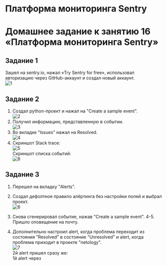 # Платформа мониторинга Sentry
# Домашнее задание к занятию 16 «Платформа мониторинга Sentry»

## Задание 1
  Зашел на sentry.io, нажал «Try Sentry for free», использовал авторизацию через GitHub-аккаунт и создал новый аккаунт.  
  ![1](https://github.com/Adel-pro/Netology/assets/116494871/83870d52-fc92-42c0-86c6-248d3714b0b9)

## Задание 2
  1. Создал python-проект и нажал на "Create a sample event".  
     ![2](https://github.com/Adel-pro/Netology/assets/116494871/245a239c-c941-4e75-a9d1-951ea6817a7c)
  2. Получил информацию, представленную в событии.  
     ![3](https://github.com/Adel-pro/Netology/assets/116494871/69d4b2fb-2f5f-4605-a6ac-8748bcc72672)
  3. Во вкладке "Issues" нажал на Resolved.  
     ![4](https://github.com/Adel-pro/Netology/assets/116494871/1e33522a-36e5-4b40-9a0b-a5200ec58327)
  4. Скриншот Stack trace:  
     ![5](https://github.com/Adel-pro/Netology/assets/116494871/1d1f50bc-403b-4afe-b462-c88edda5039f)  
     Скриншот списка событий:  
     ![8](https://github.com/Adel-pro/Netology/assets/116494871/2cba899e-8662-4c11-8ebb-33562d62eb58)

## Задание 3
  1. Перешел на вкладку "Alerts".
  2. Создал дефолтное правило алёртинга без настройки полей и выбрал проект.  
     ![6](https://github.com/Adel-pro/Netology/assets/116494871/a532ee5b-741b-4577-a34a-d1cbce84b24a)
  3. Снова сгенерировал событие, нажав "Create a sample event".
  4-5. Пришло оповещение на почту.  
     
  6. Дополнительно настроил alert, когда проблема переходит из состояния "Resolved" в состояние "Unresolved" и alert, когда проблема приходит в проекте "netology".  
     ![7](https://github.com/Adel-pro/Netology/assets/116494871/8f9c281c-7b37-41f9-9559-ce7da18d3e35)  
     2й alert пришел сразу же:  
     1й alert через  
